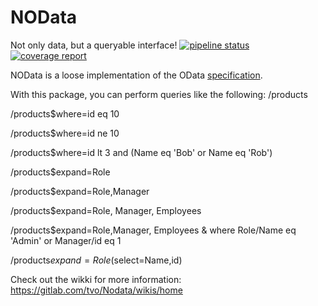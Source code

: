 # NOData
Not only data, but a queryable interface! [![pipeline status](https://gitlab.com/tvo/Nodata/badges/master/pipeline.svg)](https://gitlab.com/tvo/Nodata/commits/master) [![coverage report](https://gitlab.com/tvo/Nodata/badges/master/coverage.svg)](https://gitlab.com/tvo/Nodata/commits/master)

NOData is a loose implementation of the OData [specification](http://docs.oasis-open.org/odata/odata/v4.0/errata03/os/complete/part2-url-conventions/odata-v4.0-errata03-os-part2-url-conventions-complete.html).

With this package, you can perform queries like the following:
/products

/products$where=id eq 10

/products$where=id ne 10

/products$where=id lt 3 and (Name eq 'Bob' or Name eq 'Rob')

/products$expand=Role

/products$expand=Role,Manager

/products$expand=Role, Manager, Employees

/products$expand=Role,Manager, Employees & where Role/Name eq 'Admin' or Manager/id eq 1

/products$expand=Role($select=Name,id)

Check out the wikki for more information:
https://gitlab.com/tvo/Nodata/wikis/home
